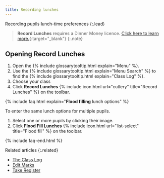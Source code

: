 ```yaml
---
title: Recording lunches
---
```


Recording pupils lunch-time preferences
{:.lead}

> **Record Lunches** requires a Dinner Money licence. [Click here to learn more.](https://www.capita-sims.co.uk/products-and-services/sims-dinner-money){:target="_blank"}
{:.note}

## Opening Record Lunches

1. Open the {% include glossarytooltip.html explain="Menu" %}.
2. Use the {% include glossarytooltip.html explain="Menu Search" %} to find the {% include glossarytooltip.html explain="Class Log" %}.
3. Choose your class
4. Click **Record Lunches** {% include icon.html url="cutlery" title="Record Lunches" %} on the toolbar.

{% include faq.html explain="**Flood filling** lunch options" %}

To enter the same lunch options for multiple pupils.

1. Select one or more pupils by clicking their image.
1. Click **Flood Fill Lunches** {% include icon.html url="list-select" title="Flood fill" %} on the toolbar.

{% include faq-end.html  %}

Related articles
{:.related}

* [The Class Log](index)
* [Edit Marks](../../schoolmanagement/attendance/edit-marks)
* [Take Register](take-register)